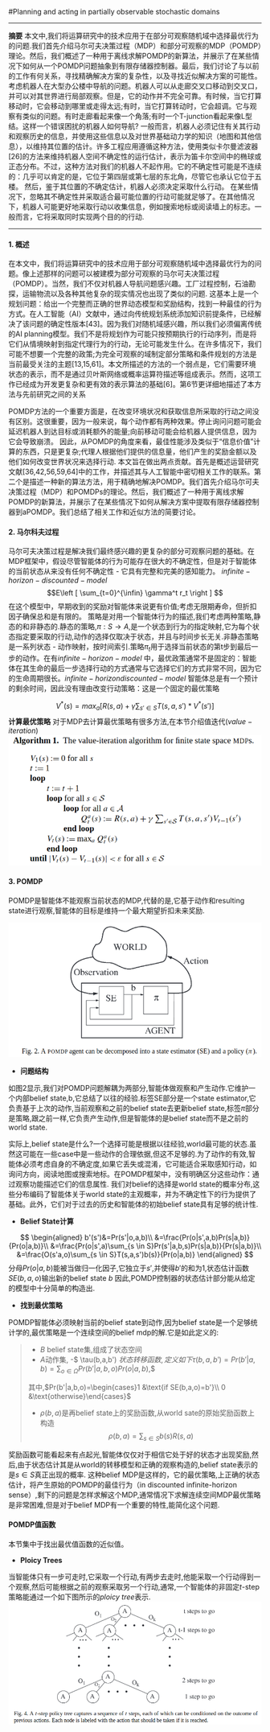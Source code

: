 #Planning and acting in partially observable stochastic domains

----

**摘要**
    本文中,我们将运算研究中的技术应用于在部分可观察随机域中选择最优行为的问题.我们首先介绍马尔可夫决策过程（MDP）和部分可观察的MDP（POMDP）理论。然后，我们概述了一种用于离线求解POMDP的新算法，并展示了在某些情况下如何从一个POMDP问题抽象到有限存储器控制器。最后，我们讨论了与以前的工作有何关系，寻找精确解决方案的复杂性，以及寻找近似解决方案的可能性。
    考虑机器人在大型办公楼中导航的问题。机器人可以从走廊交叉口移动到交叉口，并可以对其世界进行局部观察。但是，它的动作并不完全可靠。有时候，当它打算移动时，它会移动到哪里或走得太远;有时，当它打算转动时，它会超调。它与观察有类似的问题。有时走廊看起来像一个角落;有时一个T-junction看起来像L型结。这样一个错误困扰的机器人如何导航?
    一般而言，机器人必须记住有关其行动和观察历史的信息，并使用这些信息以及对世界基础动力学的知识（地图和其他信息），以维持其位置的估计。许多工程应用遵循这种方法，使用类似卡尔曼滤波器[26]的方法来维持机器人空间不确定性的运行估计，表示为笛卡尔空间中的椭球或正态分布。不过，这种方法对我们的机器人不起作用。它的不确定性可能是不连续的：几乎可以肯定的是，它位于第四层或第七层的东北角，尽管它也承认它位于五楼。
    然后，鉴于其位置的不确定估计，机器人必须决定采取什么行动。
    在某些情况下，忽略其不确定性并采取适合最可能位置的行动可能就足够了。在其他情况下，机器人可能更好地采取行动以收集信息，例如搜索地标或阅读墙上的标志。一般而言，它将采取同时实现两个目的的行动.

----

#### 1. 概述

在本文中，我们将运算研究中的技术应用于部分可观察随机域中选择最优行为的问题。像上述那样的问题可以被建模为部分可观察的马尔可夫决策过程（POMDP）。当然，我们不仅对机器人导航问题感兴趣。工厂过程控制，石油勘探，运输物流以及各种其他复杂的现实情况也出现了类似的问题.
这基本上是一个规划问题：给出一个完整而正确的世界动态模型和奖励结构，找到一种最佳的行为方式。在人工智能（AI）文献中，通过向传统规划系统添加知识前提条件，已经解决了该问题的确定性版本[43]。因为我们对随机域感兴趣，所以我们必须偏离传统的AI planning模型。我们不是将规划作为可能只按预期执行的行动序列，而是将它们从情境映射到指定代理行为的行动，无论可能发生什么。在许多情况下，我们可能不想要一个完整的政策;为完全可观察的域制定部分策略和条件规划的方法是当前最受关注的主题[13,15,61]。本文所描述的方法的一个弱点是，它们需要环境状态的表示，而不是通过贝叶斯网络或概率运算符描述等组成表示。然而，这项工作已经成为开发更复杂和更有效的表示算法的基础[6]。第6节更详细地描述了本方法与先前研究之间的关系

POMDP方法的一个重要方面是，在改变环境状况和获取信息所采取的行动之间没有区别。这很重要，因为一般来说，每个动作都有两种效果。停止询问问题可能会延迟机器人到达目标或消耗额外的能量;向前移动可能会给机器人提供信息，因为它会导致崩溃。
因此，从POMDP的角度来看，最佳性能涉及类似于“信息价值”计算的东西，只是更复杂;代理人根据他们提供的信息量，他们产生的奖励金额以及他们如何改变世界状况来选择行动.
本文旨在做出两点贡献。首先是概述运营研究文献[36,42,56,59,64]中的工作，并描述其与人工智能中密切相关工作的联系。第二个是描述一种新的算法方法，用于精确地解决POMDP。我们首先介绍马尔可夫决策过程（MDP）和POMDPs的理论。然后，我们概述了一种用于离线求解POMDP的新算法，并展示了在某些情况下如何从解决方案中提取有限存储器控制器到aPOMDP。我们总结了相关工作和近似方法的简要讨论。

#### 2. 马尔科夫过程

马尔可夫决策过程是解决我们最终感兴趣的更复杂的部分可观察问题的基础。在MDP框架中，假设尽管智能体的行为可能存在很大的不确定性，但是对于智能体的当前状态从来没有任何不确定性 - 它具有完整和完美的感知能力。
$infinite-horizon -discounted -model$ 
$$E\left [
    \sum_{t=0}^{\infin} \gamma^t r_t
\right ]    
$$
在这个模型中，早期收到的奖励对智能体来说更有价值;考虑无限期寿命，但折扣因子确保总和是有限的。
策略是对用一个智能体行为的描述,我们考虑两种策略,静态的和非静态的.静态的策略,$\pi: S \rightarrow A$,是一个状态到行为的指定映射,它为每个状态指定要采取的行动,动作的选择仅取决于状态，并且与时间步长无关.非静态策略是一系列状态 - 动作映射，按时间索引.策略$\pi_t$用于选择当前状态的第t步到最后一步的动作。在有$infinite-horizon -model$ 中，最优政策通常不是固定的：智能体在其生命的最后一步选择行动的方式通常与它选择它们的方式非常不同，因为它的生命周期很长。$infinite-horizon discounted-model$ 智能体总是有一个预计的剩余时间，因此没有理由改变行动策略：这是一个固定的最优策略

$$V^*(s)=max_a \left [R(s,a)+\gamma \sum_{s' \in S} T(s,a,s')*V^*(s')
    \right ]$$
**计算最优策略**
对于MDP去计算最优策略有很多方法,在本节介绍值迭代($value-iteration$)
![](./img/value_iteration_mdp.png)

#### 3. POMDP

POMDP是智能体不能观察当前状态的MDP,代替的是,它基于动作和resulting state进行观察,智能体的目标是维持一个最大期望折扣未来奖励.

![](./img/POMDP_model.png)
- **问题结构**

如图2显示,我们对POMDP问题解耦为两部分,智能体做观察和产生动作.它维护一个内部belief state,b,它总结了以往的经验.标签SE部分是一个state estimator,它负责基于上次的动作,当前观察和之前的belief state去更新belief state,标签$\pi$部分是策略,跟之前一样,它负责产生动作,但是智能体的是belief state而不是之前的world state.

实际上,belief state是什么?一个选择可能是根据以往经验,world最可能的状态.虽然这可能在一些case中是一些动作的合理依据,但这不足够的.为了动作的有效,智能体必须考虑自身的不确定度,如果它丢失或混淆，它可能适合采取感知行动，如询问方向，阅读地图或搜索地标。在POMDP框架中，没有明确区分这些动作：通过观察功能描述它们的信息属性.
我们对belief的选择是world state的概率分布,这些分布编码了智能体关于world state的主观概率，并为不确定性下的行为提供了基础。此外，它们对于过去的历史和智能体的初始belief state具有足够的统计性.

- **Belief State计算**

$$
\begin{aligned}
b'(s')&=Pr(s'|o,a,b)\\
&=\frac{Pr(o|s',a,b)Pr(s|a,b)}{Pr(o|a,b)}\\
&=\frac{Pr(o|s',a)\sum_{s \in S}Pr(s'|a,b,s)Pr(s|a,b)}{Pr(s|a,b)}\\
&=\frac{O(s'a,o)\sum_{s \in S}T(s,a,s')b(s)}{Pr(o|a,b)}
\end{aligned}
$$
分母$Pr(o|a,b)$能被当做归一化因子,它独立于$s'$,并使得$b'$的和为1,状态估计函数$SE(b,a,o)$输出新的belief state $b$
因此,POMDP控制器的状态估计部分能从给定的模型中十分简单的构造出.

- **找到最优策略**

POMDP智能体必须映射当前的belief state到动作,因为belief state是一个足够统计学的,最优策略是一个连续空间的belief mdp的解.它是如此定义的:
> - $B$ belief state集,组成了状态空间
> - $A$动作集,
> -$ \tau(b,a,b') $状态转移函数,定义如下$$\tau(b,a,b')=Pr(b'|a,b)=\sum_{o \in \Omega}Pr(b'|a,b,o)Pr(o|a,b),$$
> 
> 其中,$Pr(b'|a,b,o)=\begin{cases}1 &\text{if SE(b,a,o)=b'}\\
> 0 &\text{otherwise}\end{cases}$
> - $\rho(b,a)$是再belief state上的奖励函数,从world sate的原始奖励函数上构造$$\rho(b,a)=\sum_{s\in S}b(s)R(s,a)$$

奖励函数可能看起来有点起光,智能体仅仅对于相信它处于好的状态才出现奖励,然后,由于状态估计其是从world的转移模型和正确的观察构造的,belief state表示的是$s \in S$真正出现的概率.
这种belief MDP是这样的，它的最优策略,上正确的状态估计，将产生原始的POMDP的最佳行为（in discounted infinite-horizon sense）,剩下的问题是怎样求解这个MDP,通常情况下求解连续空间MDP最优策略是非常困难,但是对于belief MDP有一个重要的特性,能简化这个问题.

#### POMDP值函数
本节集中于找出最优值函数的近似值。
- **Ploicy Trees**

当智能体只有一步可走时,它采取一个行动,有两步去走时,他能采取一个行动得到一个观察,然后可能根据之前的观察采取另一个行动,通常,一个智能体的非固定$t$-step 策略能通过一个如下图所示的*ploicy tree*表示.
![](./img/t_step_policy_tree.png)





















